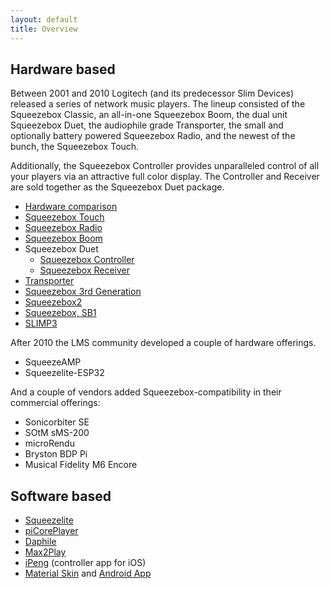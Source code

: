 ```yaml
---
layout: default
title: Overview
---
```


## Hardware based

Between 2001 and 2010 Logitech (and its predecessor Slim Devices) released a series of network music players. The lineup consisted of the Squeezebox Classic, an all-in-one Squeezebox Boom, the dual unit Squeezebox Duet, the audiophile grade Transporter, the small and optionally battery powered Squeezebox Radio, and the newest of the bunch, the Squeezebox Touch.

Additionally, the Squeezebox Controller provides unparalleled control of all your players via an attractive full color display. The Controller and Receiver are sold together as the Squeezebox Duet package. 

- [Hardware comparison](hardware-comparison.md)
- [Squeezebox Touch](squeezebox-touch.md)
- [Squeezebox Radio](squeezebox-radio.md)
- [Squeezebox Boom](squeezebox-boom.md)
- Squeezebox Duet
    - [Squeezebox Controller](squeezebox-controller.md)
    - [Squeezebox Receiver](squeezebox-receiver.md)
- [Transporter](transporter.md)
- [Squeezebox 3rd Generation](squeezebox-classic.md)
- [Squeezebox2](squeezebox2.md)
- [Squeezebox, SB1](squeezebox1.md)
- [SLIMP3](SLIMP3.md)

After 2010 the LMS community developed a couple of hardware offerings. 

- SqueezeAMP
- Squeezelite-ESP32

And a couple of vendors added Squeezebox-compatibility in their commercial offerings:

- Sonicorbiter SE
- SOtM sMS-200
- microRendu
- Bryston BDP Pi
- Musical Fidelity M6 Encore

## Software based

- [Squeezelite](https://github.com/ralph-irving/squeezelite)
- [piCorePlayer](https://www.picoreplayer.org/)
- [Daphile](https://www.daphile.com/)
- [Max2Play](https://www.max2play.com/)
- [iPeng](https://penguinlovesmusic.de/?lang=de) (controller app for iOS)
- [Material Skin](https://github.com/CDrummond/lms-material) and [Android App](https://github.com/CDrummond/lms-material-app)
